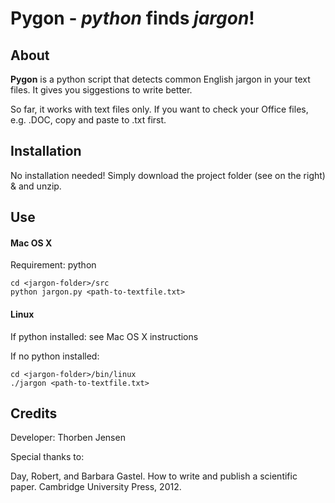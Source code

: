 **Pygon** - *python* finds *jargon*!
===

About
---

**Pygon** is a python script that detects common English jargon in your text files.
It gives you siggestions to write better.

So far, it works with text files only. 
If you want to check your Office files, e.g. .DOC, copy and paste to .txt first.

Installation
---

No installation needed! Simply download the project folder (see on the right) & and unzip.

Use
---
#### Mac OS X
Requirement: python
```
cd <jargon-folder>/src
python jargon.py <path-to-textfile.txt>
```

#### Linux
If python installed: see Mac OS X instructions

If no python installed:
```
cd <jargon-folder>/bin/linux
./jargon <path-to-textfile.txt>
```


Credits
---
Developer: Thorben Jensen

Special thanks to:

Day, Robert, and Barbara Gastel. How to write and publish a scientific paper. Cambridge University Press, 2012.
